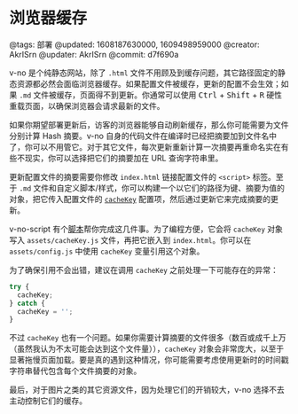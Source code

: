 # 浏览器缓存

@tags: 部署
@updated: 1608187630000, 1609498959000
@creator: AkrISrn
@updater: AkrISrn
@commit: d7f690a

v-no 是个纯静态网站，除了 `.html` 文件不用顾及到缓存问题，其它路径固定的静态资源都必然会面临浏览器缓存。如果配置文件被缓存，更新的配置不会生效；如果 `.md` 文件被缓存，页面得不到更新。你通常可以使用 <kbd>Ctrl</kbd> + <kbd>Shift</kbd> + <kbd>R</kbd> 硬性重载页面，以确保浏览器会请求最新的文件。

如果你期望部署更新后，访客的浏览器能够自动刷新缓存，那么你可能需要为文件分别计算 Hash 摘要。v-no 自身的代码文件在编译时已经把摘要加到文件名中了，你可以不用管它。对于其它文件，每次更新重新计算一次摘要再重命名实在有些不现实，你可以选择把它们的摘要加在 URL 查询字符串里。

更新配置文件的摘要需要你修改 `index.html` 链接配置文件的 `<script>` 标签。至于 `.md` 文件和自定义脚本/样式，你可以构建一个以它们的路径为键、摘要为值的对象，把它传入配置文件的 [`cacheKey`](/docs/main-conf.md "#") 配置项，然后通过更新它来完成摘要的更新。

v-no-script 有个[脚本](https://github.com/akrisrn/v-no-script/blob/master/src/update-cache-key.ts)帮你完成这几件事。为了编程方便，它会将 `cacheKey` 对象写入 `assets/cacheKey.js` 文件，再把它嵌入到 `index.html`。你可以在 `assets/config.js` 中使用 `cacheKey` 变量引用这个对象。

为了确保引用不会出错，建议在调用 `cacheKey` 之前处理一下可能存在的异常：

```js
try {
  cacheKey;
} catch {
  cacheKey = '';
}
```

不过 `cacheKey` 也有一个问题。如果你需要计算摘要的文件很多（数百或成千上万（虽然我认为不太可能会达到这个文件量）），`cacheKey` 对象会非常庞大，以至于显著拖慢页面加载。要是真的遇到这种情况，你可能需要考虑使用更新时的时间戳字符串替代包含每个文件摘要的对象。

最后，对于图片之类的其它资源文件，因为处理它们的开销较大，v-no 选择不去主动控制它们的缓存。

